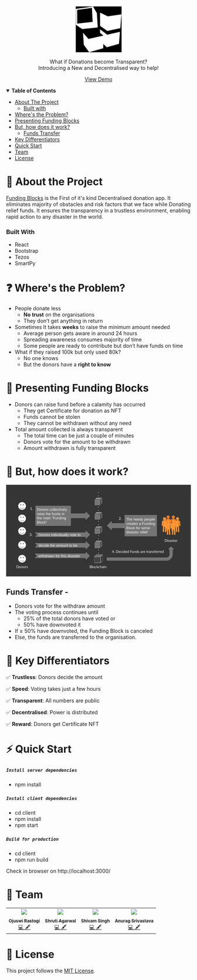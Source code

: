 <p align="center" style="margin:'30px'">
    <img alt="Funding Blocks Logo" height="125" src="./demo/logo.png">
</p>

<p align="center">
What if Donations become Transparent?<br/>Introducing a New and Decentralised way to help!
</p>
<p align="center">
<a href="https://funding-blocks.netlify.app/">View Demo</a>
</p>


<details open="open">
  <summary><b>Table of Contents</b></summary>
  <ul>
    <li>
      <a href="#about-the-project">About The Project</a>
      <ul><li><a href="#built-with">Built with</li></ul>
    </li>
    <li><a href="#wheres-the-problem">Where's the Problem?</a></li>
    <li><a href="#presenting-funding-blocks">Presenting Funding Blocks</a></li>
    <li>
      <a href="#how-it-works">But, how does it work?</a>
      <ul><li><a href="#funds-transfer">Funds Transfer</a></li></ul>
    </li>
    <li><a href="#key-differentiators">Key Differentiators</a></li>
    <li><a href="#quick-start">Quick Start</a></li>
    <li><a href="#team">Team</a></li>
    <li><a href="#license">License</a></li>
  </ul>
</details>

<a id=about-the-project></a>

# 🔎 About the Project
[Funding Blocks](https://funding-blocks.netlify.app/) is the First of it's kind Decentralised donation app. It eliminates majority of obstacles and risk factors that we face while Donating relief funds.
It ensures the transparency in a trustless environment, enabling rapid action to any disaster in the world.

<a id=built-with></a>

### Built With
- React
- Bootstrap
- Tezos
- SmartPy

<a id=wheres-the-problem></a>

# ❓ Where's the Problem?
* People donate less
  * **No trust** on the organisations
  * They don’t get anything in return
* Sometimes It takes **weeks** to raise the minimum amount needed
  * Average person gets aware in around 24 hours
  * Spreading awareness consumes majority of time
  * Some people are ready to contribute but don’t have funds on time
* What if they raised 100k but only used 80k?
  * No one knows
  * But the donors have a **right to know**

<a id=presenting-funding-blocks></a>

# 🎁 Presenting Funding Blocks
* Donors can raise fund before a calamity has occurred
  * They get Certificate for donation as NFT
  * Funds cannot be stolen
  * They cannot be withdrawn without any need
* Total amount collected is always transparent
  * The total time can be just a couple of minutes
  * Donors vote for the amount to be withdrawn
  * Amount withdrawn is fully transparent

<a id=how-it-works></a>

# 🤔 But, how does it work?
<img src="./demo/Workflow.png" align="center" width="720px">

<a id=funds-transfer></a>

## Funds Transfer -
* Donors vote for the withdraw amount
* The voting process continues until
  * 25% of the total donors have voted or
  * 50% have downvoted it
* If ≥  50% have downvoted, the Funding Block is canceled
* Else, the funds are transferred to the organisation.

<a id=key-differentiators></a>

# 🏁 Key Differentiators

✅ **Trustless**: Donors decide the amount

✅ **Speed**: Voting takes just a few hours

✅ **Transparent**: All numbers are public

✅ **Decentralised**: Power is distributed

✅ **Reward**: Donors get Certificate NFT

<a id=quick-start></a>

# ⚡️ Quick Start

##### `Install server dependencies`

- npm install

##### `Install client dependencies`

- cd client
- npm install
- npm start

##### `Build for production`

- cd client
- npm run build

Check in browser on http://localhost:3000/

<a id=team></a>

# 🥂 Team

<table>
  <tbody><tr>
    <td align="center"><a href="https://github.com/OjusWiZard"><img src="https://avatars.githubusercontent.com/OjusWiZard" width="100px;"><br><sub><b>Ojuswi Rastogi</b></sub></a><br><a href="https://github.com/Shruti3004/Funding-Blocks/commits?author=OjusWiZard" title="Contributions">💻 🖋</a></td> </a></td>
    <td align="center"><a href="https://github.com/Shruti3004"><img src="https://avatars.githubusercontent.com/Shruti3004" width="100px;"><br><sub><b>Shruti Agarwal</b></sub></a><br><a href="https://github.com/Shruti3004/Funding-Blocks/commits?author=Shruti3004" title="Contributions">💻 🖋</a></td> </a></td>
    <td align="center"><a href="https://github.com/shivamsingh-07"><img src="https://avatars.githubusercontent.com/shivamsingh-07" width="100px;"><br><sub><b>Shivam Singh</b></sub></a><br><a href="https://github.com/Shruti3004/Funding-Blocks/commits?author=shivamsingh-07" title="Contributions">💻 🖋</a></td> </a></td>
    <td align="center"><a href="https://github.com/SingingApple"><img src="https://avatars.githubusercontent.com/SingingApple" width="100px;"><br><sub><b>Anurag Srivastava</b></sub></a><br><a href="https://github.com/Shruti3004/Funding-Blocks/commits?author=SingingApple" title="Contributions">💻 🖋</a></td> </a></td>
  </tbody></tr>
</table>

<a id=license></a>

# 📝 License

This project follows the [MIT License](LICENSE).

